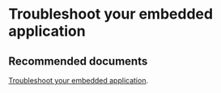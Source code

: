  <properties
	pageTitle="error - aadsts70001"
	description="error - aadsts70001"
	service="microsoft.PowerBIDedicated"
	resource="capacities"
	authors="pjfreitas"
	ms.author="pfreitas"	
	displayOrder="600"
	selfHelpType="generic"
	supportTopicIds="32628097"
	productPesIds="16334"
	cloudEnvironments="public, MoonCake, fairfax" 
	articleId="73fda90e-7b7c-a2f0-af7d-f7c0f23b3cc8"
/>

# Troubleshoot your embedded application

## **Recommended documents**

[Troubleshoot your embedded application](https://docs.microsoft.com/power-bi/developer/embedded-troubleshoot#common-issues).<br>